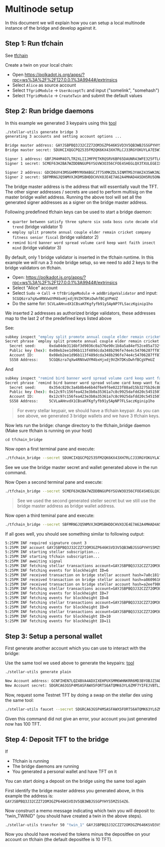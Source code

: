 # Multinode setup

In this document we will explain how you can setup a local multinode instance of the bridge and develop against it.

## Step 1: Run tfchain

See [tfchain](https://github.com/threefoldtech/tfchain/blob/development/docs/development/development.md)

Create a twin on your local chain:

- Open https://polkadot.js.org/apps/?rpc=ws%3A%2F%2F127.0.0.1%3A9944#/extrinsics
- Select `Alice` as source account
- Select `TfgridModule` -> `UserAcceptTc` and input ("somelink", "somehash")
- Select `TfgridModule` -> `CreateTwin` and submit the default values

## Step 2: Run bridge daemons

In this example we generated 3 keypairs using this [tool](https://github.com/threefoldfoundation/tft/tree/main/bsc/bridges/stellar/utils)

```sh
./stellar-utils generate bridge 3
generating 3 accounts and setting account options ...

Bridge master address: GAYJSBPBQ3J32CZZ72OM3GZP646KSVD3V5QB3WBJSSGPYHYS5MZSS4Z6
Bridge master secret: SDUHCIXQGCPQ2535FM2QK6KX43XH7RLCJ33RGYOKUYLA7E5W7LPBNEV7

Signer 1 address: GBFJM4HM4O7LTR2XLIIJMFPETKRQSRV6BF65DAUNR43WFE325FTLCURQ
Signer 1 secret: SCMEF63H2BA7WZDDBNGUP6YSGVW3O356CFOE4SHEGLQX3TXULEGEIXSG

Signer 2 address: GDCD6UY43MSGHMMYMXN4BGCJT75XMKZDL5INMTMS3YAKZ435WK3NZ5YH
Signer 2 secret: SBFMRNGJQ5NMVXJKDMSBHDDCHVXOJE4E7A62A4MHAD4A5DH5RU5ONWVK
```

The bridge master address is the address that will essentially vault the TFT. The other signer addresses / secrets are used to perform multisig on the master bridge wallet address. Running the above tool will set all the generated signer addresses as a signer on the bridge master address.

Following predefined tfchain keys can be used to start a bridge daemon:

- `quarter between satisfy three sphere six soda boss cute decade old trend` (bridge validator 1)
- `employ split promote annual couple elder remain cricket company fitness senior fiscal` (bridge validator 2)
- `remind bird banner word spread volume card keep want faith insect mind` (bridge validator 3)

By default, only 1 bridge validator is inserted in the tfchain runtime. In this example we will run a 3 node bridge setup, so we need to add 2 keys to the bridge validators on tfchain.

- Open: https://polkadot.js.org/apps/?rpc=ws%3A%2F%2F127.0.0.1%3A9944#/extrinsics
- Select "Alice" account
- Select `Sudo` -> `Call` -> `tftBridgeModule` -> `addBridgeValidator` and input: `5CGQ6zra7qXw4RNVwUYM4bxHjxdj9VZH7DKsDwhfBCgVPmUZ`
- Do the same for: `5CVLaAHnvdX1CBsaKFKgfyfb91y5ApNP7FLSaczKginip1ho`

We inserted 2 addresses as authorized bridge validators, these addresses map to the last 2 of the predefined keys listed above

See:

```sh
subkey inspect "employ split promote annual couple elder remain cricket company fitness senior fiscal"
Secret phrase `employ split promote annual couple elder remain cricket company fitness senior fiscal` is account:
  Secret seed:      0xda84de3116bf3d9036c0a376e90c1b8a5a84ef52ce85a732fa0ffd0ab2699be6
  Public key (hex): 0x08eb2ee1d96b113f489dcda348b296fe74e4c54706287ff874ac587da7ca0c1f
  Account ID:       0x08eb2ee1d96b113f489dcda348b296fe74e4c54706287ff874ac587da7ca0c1f
  SS58 Address:     5CGQ6zra7qXw4RNVwUYM4bxHjxdj9VZH7DKsDwhfBCgVPmUZ
```

And

```sh
subkey inspect "remind bird banner word spread volume card keep want faith insect mind"
Secret phrase `remind bird banner word spread volume card keep want faith insect mind` is account:
  Secret seed:      0x354c820c3a4b8b4e6b4df6e9f6e0223f88ad15b3275b26c8837cc43cb6c42039
  Public key (hex): 0x12c97c156fea423e3b0a35361a7c8c9925dafdd20c5451507c4725c546224722
  Account ID:       0x12c97c156fea423e3b0a35361a7c8c9925dafdd20c5451507c4725c546224722
  SS58 Address:     5CVLaAHnvdX1CBsaKFKgfyfb91y5ApNP7FLSaczKginip1ho
```

> For every stellar keypair, we should have a tfchain keypair. As you can see above, we generated 3 bridge wallets and we have 3 tfchain keys.

Now lets run the bridge: change directory to the tfchain_bridge daemon (Make sure tfchain is running on your host)

```
cd tfchain_bridge
```

Now open a first terminal pane and execute:

```sh
./tfchain_bridge --secret SDUHCIXQGCPQ2535FM2QK6KX43XH7RLCJ33RGYOKUYLA7E5W7LPBNEV7 --tfchainurl ws://localhost:9944 --tfchainseed "quarter between satisfy three sphere six soda boss cute decade old trend" --bridgewallet GAYJSBPBQ3J32CZZ72OM3GZP646KSVD3V5QB3WBJSSGPYHYS5MZSS4Z6 --persistency ./signer1.json --network testnet
```

See we use the bridge master secret and wallet generated above in the run command.

Now Open a second terminal pane and execute:

```sh
./tfchain_bridge --secret SCMEF63H2BA7WZDDBNGUP6YSGVW3O356CFOE4SHEGLQX3TXULEGEIXSG --tfchainurl ws://localhost:9944 --tfchainseed "employ split promote annual couple elder remain cricket company fitness senior fiscal" --bridgewallet GAYJSBPBQ3J32CZZ72OM3GZP646KSVD3V5QB3WBJSSGPYHYS5MZSS4Z6 --persistency ./signer2.json --network testnet
```

> See we used the second generated steller secret but we still use the bridge master address as bridge wallet address.

Now open a third teminal pane and execute:

```sh
./tfchain_bridge --secret SBFMRNGJQ5NMVXJKDMSBHDDCHVXOJE4E7A62A4MHAD4A5DH5RU5ONWVK --tfchainurl ws://localhost:9944 --tfchainseed "employ split promote annual couple elder remain cricket company fitness senior fiscal" --bridgewallet GAYJSBPBQ3J32CZZ72OM3GZP646KSVD3V5QB3WBJSSGPYHYS5MZSS4Z6 --persistency ./signer3.json --network testnet
```

If all goes well, you should see something similar to following output:

```sh
5:25PM INF required signature count 3
5:25PM INF account GAYJSBPBQ3J32CZZ72OM3GZP646KSVD3V5QB3WBJSSGPYHYS5MZSS4Z6 loaded with sequence number 4328279062347778
5:25PM INF starting stellar subscription...
5:25PM INF starting tfchain subscription...
5:25PM INF awaiting signal
5:25PM INF fetching stellar transactions account=GAYJSBPBQ3J32CZZ72OM3GZP646KSVD3V5QB3WBJSSGPYHYS5MZSS4Z6 cursor=0 horizon=https://horizon-testnet.stellar.org/
5:25PM INF fetching events for blockheight ID=6
5:25PM INF received transaction on bridge stellar account hash=7a8c181f5e738ffeb68dda6518adf3ce4cf99777a4bd98a43dfed38ca0f99912
5:25PM INF received transaction on bridge stellar account hash=a8609616ac84f57eeadae8e6cde88025d0ab2ecbe8f1c70c7162b7548f20ae9a
5:25PM INF received transaction on bridge stellar account hash=a2eef986828038570a56314801626ee53e141408f0fc3c3eb96cca62fae81436
5:25PM INF fetching stellar transactions account=GAYJSBPBQ3J32CZZ72OM3GZP646KSVD3V5QB3WBJSSGPYHYS5MZSS4Z6 cursor=4328296242225152 horizon=https://horizon-testnet.stellar.org/
5:25PM INF fetching events for blockheight ID=7
5:25PM INF fetching events for blockheight ID=8
5:25PM INF fetching stellar transactions account=GAYJSBPBQ3J32CZZ72OM3GZP646KSVD3V5QB3WBJSSGPYHYS5MZSS4Z6 cursor=4328296242225152 horizon=https://horizon-testnet.stellar.org/
5:25PM INF fetching events for blockheight ID=9
5:25PM INF fetching stellar transactions account=GAYJSBPBQ3J32CZZ72OM3GZP646KSVD3V5QB3WBJSSGPYHYS5MZSS4Z6 cursor=4328296242225152 horizon=https://horizon-testnet.stellar.org/
5:25PM INF fetching events for blockheight ID=10
5:25PM INF fetching events for blockheight ID=11
```

## Step 3: Setup a personal wallet

First generate another account which you can use to interact with the bridge:

Use the same tool we used above to generate the keypairs: [tool](https://github.com/threefoldfoundation/tft/tree/main/bsc/bridges/stellar/utils)

```sh
./stellar-utils generate plain

New Account address: GCNFIHEN7LQZ4BVA4ADXIXEHPUXSMM6WHNKRR6MD3BYOBJZ3ADUW44TK
New Account secret: SDGRCA63GSP4MSASFAWX5FORTS6ATQMK63YL6ZMF7YIFEJVBTLJDJA3M
```

Now, request some Testnet TFT by doing a swap on the stellar dex using the same tool:

```sh
./stellar-utils faucet --secret SDGRCA63GSP4MSASFAWX5FORTS6ATQMK63YL6ZMF7YIFEJVBTLJDJA3M
```

Given this command did not give an error, your account you just generated now has 100 TFT.

## Step 4: Deposit TFT to the bridge

If

- Tfchain is running
- The bridge daemons are running
- You generated a personal wallet and have TFT on it

You can start doing a deposit on the bridge using the same tool again

First identify the bridge master address you generated above, in this example the address is: `GAYJSBPBQ3J32CZZ72OM3GZP646KSVD3V5QB3WBJSSGPYHYS5MZSS4Z6`.

Now construct a memo message indicating which twin you will deposit to: "twin_TWINID" (you should have created a twin in the above steps).

```sh
./stellar-utils transfer 50 "twin_1" GAYJSBPBQ3J32CZZ72OM3GZP646KSVD3V5QB3WBJSSGPYHYS5MZSS4Z6 --secret SDGRCA63GSP4MSASFAWX5FORTS6ATQMK63YL6ZMF7YIFEJVBTLJDJA3M
```

Now you should have received the tokens minus the depositfee on your account on tfchain (the default depositfee is 10 TFT).
